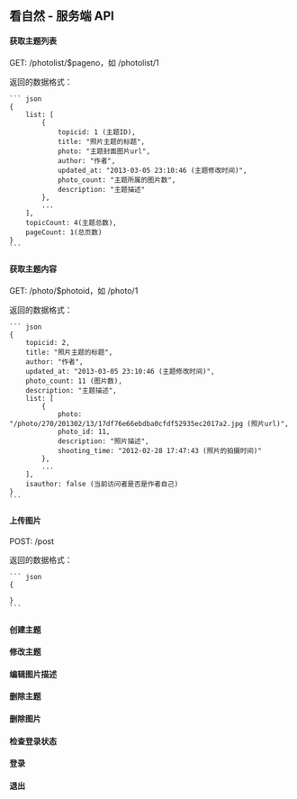 
## 看自然 - 服务端 API

#### 获取主题列表
GET: /photolist/$pageno，如 /photolist/1

返回的数据格式：

	``` json
	{
		list: [
			{
				topicid: 1 (主题ID),
				title: "照片主题的标题",
				photo: "主题封面图片url",
				author: "作者",
				updated_at: "2013-03-05 23:10:46 (主题修改时间)",
				photo_count: "主题所属的图片数",
				description: "主题描述"
			},
			...
		],
		topicCount: 4(主题总数),
		pageCount: 1(总页数)
	}
	```

#### 获取主题内容
GET: /photo/$photoid，如 /photo/1

返回的数据格式：

	``` json
	{
		topicid: 2,
		title: "照片主题的标题",
		author: "作者",
		updated_at: "2013-03-05 23:10:46 (主题修改时间)",
		photo_count: 11 (图片数),
		description: "主题描述",
		list: [
			{
				photo: "/photo/270/201302/13/17df76e66ebdba0cfdf52935ec2017a2.jpg (照片url)",
				photo_id: 11,
				description: "照片描述",
				shooting_time: "2012-02-28 17:47:43 (照片的拍摄时间)"
			},
			...
		],
		isauthor: false (当前访问者是否是作者自己)
	}
	```
#### 上传图片
POST: /post

返回的数据格式：

	``` json
	{

	}
	```
#### 创建主题

#### 修改主题

#### 编辑图片描述

#### 删除主题

#### 删除图片

#### 检查登录状态

#### 登录

#### 退出
